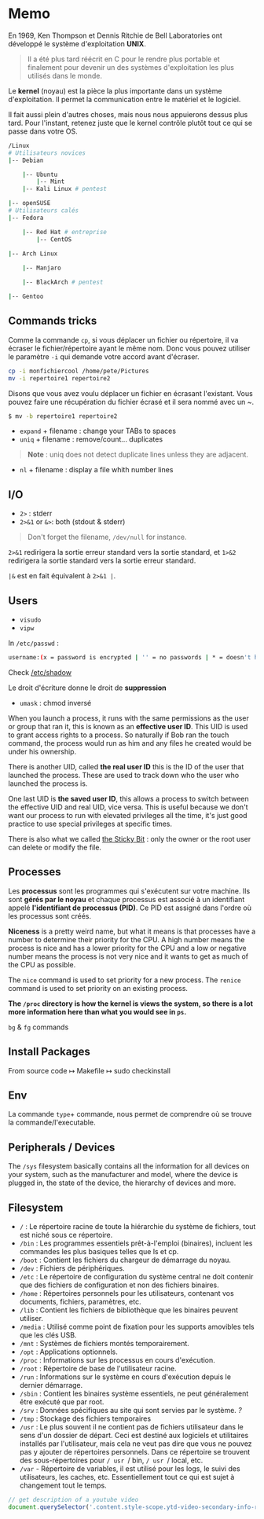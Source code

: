 # Memo

En 1969, Ken Thompson et Dennis Ritchie de Bell Laboratories ont développé le système d'exploitation **UNIX**. 
>Il a été plus tard réécrit en C pour le rendre plus portable et finalement pour devenir un des systèmes d'exploitation les plus utilisés dans le monde.

Le **kernel** (noyau) est la pièce la plus importante dans un système d'exploitation. 
Il permet la communication entre le matériel et le logiciel. 

Il fait aussi plein d'autres choses, mais nous nous appuierons dessus plus tard. 
Pour l'instant, retenez juste que le kernel contrôle plutôt tout ce qui se passe dans votre OS.

```bash
/Linux
# Utilisateurs novices
|-- Debian

    |-- Ubuntu
        |-- Mint
    |-- Kali Linux # pentest

|-- openSUSE
# Utilisateurs calés
|-- Fedora

    |-- Red Hat # entreprise
        |-- CentOS
        
|-- Arch Linux

    |-- Manjaro

    |-- BlackArch # pentest

|-- Gentoo
```

## Commands tricks

Comme la commande `cp`, si vous déplacer un fichier ou répertoire, il va écraser le fichier/répertoire ayant le même nom. Donc vous pouvez utiliser le paramètre `-i` qui demande votre accord avant d'écraser.
```bash
cp -i monfichiercool /home/pete/Pictures
mv -i repertoire1 repertoire2
```
Disons que vous avez voulu déplacer un fichier en écrasant l'existant. Vous pouvez faire une récupération du fichier écrasé et il sera nommé avec un ~.
```bash
$ mv -b repertoire1 repertoire2
```
- `expand` + filename : change your TABs to spaces
- `uniq` + filename : remove/count... duplicates
> **Note** : uniq does not detect duplicate lines unless they are adjacent. 
- `nl` + filename : display a file whith number lines

## I/O

- `2>` : stderr
- `2>&1` or `&>`: both (stdout & stderr)
> Don't forget the filename, `/dev/null` for instance.

`2>&1` redirigera la sortie erreur standard vers la sortie standard, et `1>&2` redirigera la sortie standard vers
la sortie erreur standard.

`|&` est en fait équivalent à `2>&1 |`.

## Users
- `visudo`
- `vipw`

In `/etc/passwd` :
```bash
username:(x = password is encrypted | '' = no passwords | * = doesn't have login access):UID:GID:GECOS:/user_home:/user_shell
```
Check [/etc/shadow](https://linuxjourney.com/lesson/etc-shadow-file)

Le droit d'écriture donne le droit de __suppression__

- `umask` : chmod inversé

When you launch a process, it runs with the same permissions as the user or group that ran it, this is known as an **effective user ID**. This UID is used to grant access rights to a process. So naturally if Bob ran the touch command, the process would run as him and any files he created would be under his ownership.

There is another UID, called **the real user ID** this is the ID of the user that launched the process. These are used to track down who the user who launched the process is.

One last UID is **the saved user ID**, this allows a process to switch between the effective UID and real UID, vice versa. This is useful because we don't want our process to run with elevated privileges all the time, it's just good practice to use special privileges at specific times.

There is also what we called [the Sticky Bit](https://linuxjourney.com/lesson/sticky-bit) : only the owner or the root user can delete or modify the file.

## Processes

Les **processus** sont les programmes qui s'exécutent sur votre machine. Ils sont **gérés par le noyau** et chaque processus est associé à un identifiant appelé **l'identifiant de processus (PID)**. Ce PID est assigné dans l'ordre où les processus sont créés.

**Niceness** is a pretty weird name, but what it means is that processes have a number to determine their priority for the CPU. A high number means the process is nice and has a lower priority for the CPU and a low or negative number means the process is not very nice and it wants to get as much of the CPU as possible.

The `nice` command is used to set priority for a new process. The `renice` command is used to set priority on an existing process.

**The `/proc` directory is how the kernel is views the system, so there is a lot more information here than what you would see in `ps`.**

`bg` & `fg` commands

## Install Packages
From source code ↦ Makefile ↦ sudo checkinstall

## Env

La commande `type`+ commande, nous permet de comprendre où se trouve la commande/l'executable.

## Peripherals / Devices

The `/sys` filesystem basically contains all the information for all devices on your system, such as the manufacturer and model, where the device is plugged in, the state of the device, the hierarchy of devices and more. 

## Filesystem

- `/` : Le répertoire racine de toute la hiérarchie du système de fichiers, tout est niché sous ce répertoire.
- `/bin` : Les programmes essentiels prêt-à-l'emploi (binaires), incluent les commandes les plus basiques telles que ls et cp.
- `/boot` : Contient les fichiers du chargeur de démarrage du noyau.
- `/dev` : Fichiers de périphériques.
- `/etc` : Le répertoire de configuration du système central ne doit contenir que des fichiers de configuration et non des fichiers binaires.
- `/home` : Répertoires personnels pour les utilisateurs, contenant vos documents, fichiers, paramètres, etc.
- `/lib` : Contient les fichiers de bibliothèque que les binaires peuvent utiliser.
- `/media` : Utilisé comme point de fixation pour les supports amovibles tels que les clés USB.
- `/mnt` : Systèmes de fichiers montés temporairement.
- `/opt` : Applications optionnels.
- `/proc` : Informations sur les processus en cours d'exécution.
- `/root` : Répertoire de base de l'utilisateur racine.
- `/run` : Informations sur le système en cours d'exécution depuis le dernier démarrage.
- `/sbin` : Contient les binaires système essentiels, ne peut généralement être exécuté que par root.
- `/srv` : Données spécifiques au site qui sont servies par le système. *?*
- `/tmp` : Stockage des fichiers temporaires
- `/usr` : Le plus souvent il ne contient pas de fichiers utilisateur dans le sens d'un dossier de départ. Ceci est destiné aux logiciels et utilitaires installés par l'utilisateur, mais cela ne veut pas dire que vous ne pouvez pas y ajouter de répertoires personnels. Dans ce répertoire se trouvent des sous-répertoires pour `/ usr `/ bin, `/ usr `/ local, etc.
- `/var` - Répertoire de variables, il est utilisé pour les logs, le suivi des utilisateurs, les caches, etc. Essentiellement tout ce qui est sujet à changement tout le temps.


```js
// get description of a youtube video
document.querySelector('.content.style-scope.ytd-video-secondary-info-renderer').textContent
```
